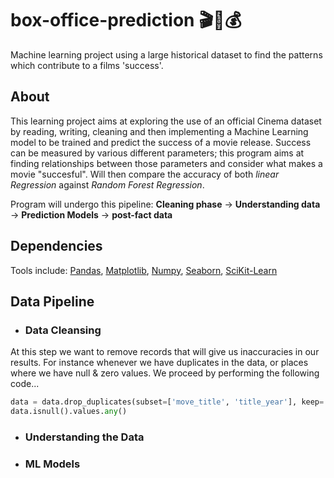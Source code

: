 # box-office-prediction 🎬🍿💰
Machine learning project using a large historical dataset to find the patterns which contribute to a films 'success'.

## About
This learning project aims at exploring the use of an official Cinema dataset by reading, writing, cleaning and then implementing a Machine Learning model to be trained and predict the success of a movie release. Success can be measured by various different parameters; this program aims at finding relationships between those parameters and consider what makes a movie "succesful". Will then compare the accuracy of both *linear Regression* against *Random Forest Regression*. 

Program will undergo this pipeline:
**Cleaning phase** -> **Understanding data** -> **Prediction Models** -> **post-fact data**

## Dependencies
Tools include: [Pandas](https://pandas.pydata.org/), 
[Matplotlib](https://matplotlib.org/), 
[Numpy](https://www.numpy.org/),
[Seaborn](https://seaborn.pydata.org/),
[SciKit-Learn](https://scikit-learn.org/stable/)

## Data Pipeline
* ### Data Cleansing
At this step we want to remove records that will give us inaccuracies in our results. For instance whenever we have duplicates in the data, or places where we have null & zero values. We proceed by performing the following code...
```python
data = data.drop_duplicates(subset=['move_title', 'title_year'], keep='first').copy()
data.isnull().values.any()
```

* ### Understanding the Data
* ### ML Models
